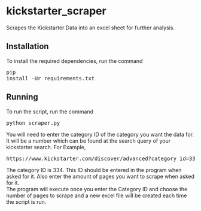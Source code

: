 # kickstarter_scraper
Scrapes the Kickstarter Data into an excel sheet for further analysis.

## Installation
To install the required dependencies, run the command <pre>pip install -Ur requirements.txt</pre>

## Running
To run the script, run the command <pre>python scraper.py</pre>

You will need to enter the category ID of the category you want the data for. It will be a number which can be found at the search query of your kickstarter search.
For Example,
<pre>https://www.kickstarter.com/discover/advanced?category_id=334&sort=magic&seed=2539214&page=1</pre>
The category ID is 334. This ID should be entered in the program when asked for it. Also enter the amount of pages you want to scrape when asked for it.<br>
The program will execute once you enter the Category ID and choose the number of pages to scrape and a new excel file will be created each time the script is run.
